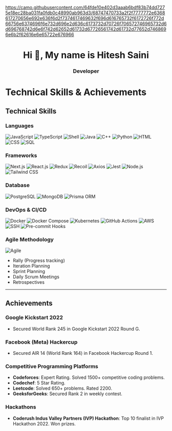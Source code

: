 https://camo.githubusercontent.com/64fde10e402d3aaab6bdf83b74dd7275e18ec28ba031fa0fdb0c48990ab963d3/68747470733a2f2f7777772e6368617270656e692e636f6d2f7374617469632f696d616765732f6172726f772d66756e6374696f6e732d696e2d636c6173732d70726f706572746965732d6d696768742d6e6f742d62652d61732d67726561742d61732d77652d7468696e6b2f62616e6e65722e676966

<h1 align="center">Hi 👋, My name is Hitesh Saini</h1>
<h3 align="center">Developer</h3>

# Technical Skills & Achievements

## **Technical Skills**

### **Languages**
![JavaScript](https://img.shields.io/badge/JavaScript-F7DF1E?style=flat&logo=javascript&logoColor=white) 
![TypeScript](https://img.shields.io/badge/TypeScript-3178C6?style=flat&logo=typescript&logoColor=white)
![Shell](https://img.shields.io/badge/Shell-000000?style=flat&logo=gnu-bash&logoColor=white)
![Java](https://img.shields.io/badge/Java-007396?style=flat&logo=java&logoColor=white) 
![C++](https://img.shields.io/badge/C%2B%2B-00599C?style=flat&logo=c%2B%2B&logoColor=white)
![Python](https://img.shields.io/badge/Python-3776AB?style=flat&logo=python&logoColor=white) 
![HTML](https://img.shields.io/badge/HTML-E34F26?style=flat&logo=html5&logoColor=white) 
![CSS](https://img.shields.io/badge/CSS-1572B6?style=flat&logo=css3&logoColor=white) 
![SQL](https://img.shields.io/badge/SQL-4479A1?style=flat&logo=postgresql&logoColor=white)

### **Frameworks**
![Next.js](https://img.shields.io/badge/Next.js-000000?style=flat&logo=next.js&logoColor=white)
![React.js](https://img.shields.io/badge/React.js-61DAFB?style=flat&logo=react&logoColor=black)
![Redux](https://img.shields.io/badge/Redux-764ABC?style=flat&logo=redux&logoColor=white) 
![Recoil](https://img.shields.io/badge/Recoil-0095FF?style=flat&logo=recoil&logoColor=white)
![Axios](https://img.shields.io/badge/Axios-5A29E4?style=flat&logo=axios&logoColor=white)
![Jest](https://img.shields.io/badge/Jest-C21325?style=flat&logo=jest&logoColor=white)
![Node.js](https://img.shields.io/badge/Node.js-339933?style=flat&logo=node.js&logoColor=white)
![Tailwind CSS](https://img.shields.io/badge/Tailwind_CSS-06B6D4?style=flat&logo=tailwindcss&logoColor=white)

### **Database**
![PostgreSQL](https://img.shields.io/badge/PostgreSQL-336791?style=flat&logo=postgresql&logoColor=white)
![MongoDB](https://img.shields.io/badge/MongoDB-47A248?style=flat&logo=mongodb&logoColor=white)
![Prisma ORM](https://img.shields.io/badge/Prisma-2D3748?style=flat&logo=prisma&logoColor=white)

### **DevOps & CI/CD**
![Docker](https://img.shields.io/badge/Docker-2496ED?style=flat&logo=docker&logoColor=white)
![Docker Compose](https://img.shields.io/badge/Docker%20Compose-2496ED?style=flat&logo=docker&logoColor=white)
![Kubernetes](https://img.shields.io/badge/Kubernetes-326CE5?style=flat&logo=kubernetes&logoColor=white)
![GitHub Actions](https://img.shields.io/badge/GitHub%20Actions-2088FF?style=flat&logo=github-actions&logoColor=white)
![AWS](https://img.shields.io/badge/AWS-232F3E?style=flat&logo=amazon-aws&logoColor=white)
![SSH](https://img.shields.io/badge/SSH-000000?style=flat&logo=gnu-bash&logoColor=white)
![Pre-commit Hooks](https://img.shields.io/badge/Pre--commit-FFEB00?style=flat&logo=pre-commit&logoColor=black)

### **Agile Methodology**
![Agile](https://img.shields.io/badge/Agile-0046FF?style=flat&logo=agile&logoColor=white) 
- Rally (Progress tracking)
- Iteration Planning
- Sprint Planning
- Daily Scrum Meetings
- Retrospectives

---

## **Achievements**

### **Google Kickstart 2022**
- Secured World Rank 245 in Google Kickstart 2022 Round G.

### **Facebook (Meta) Hackercup**
- Secured AIR 14 (World Rank 164) in Facebook Hackercup Round 1.

### **Competitive Programming Platforms**
- **Codeforces**: Expert Rating. Solved 1500+ competitive coding problems.
- **Codechef**: 5 Star Rating.
- **Leetcode**: Solved 650+ problems. Rated 2200.
- **GeeksforGeeks**: Secured Rank 2 in weekly contest.

### **Hackathons**
- **Coderush Indus Valley Partners (IVP) Hackathon**: Top 10 finalist in IVP Hackathon 2022. Won prizes.

